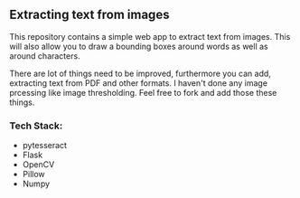 ## Extracting text from images
This repository contains a simple web app to extract text from images. This will also allow you to draw a bounding boxes around words as well as around characters. 

There are lot of things need to be improved, furthermore you can add, extracting text from PDF and other formats. I haven't done any image prcessing like image thresholding. Feel free to fork and add those these things. 

### Tech Stack:
- pytesseract
- Flask
- OpenCV
- Pillow
- Numpy
